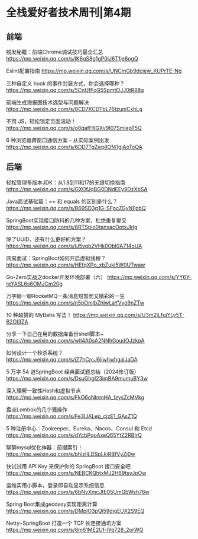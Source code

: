 # 全栈爱好者技术周刊|第4期

## 前端

脱发秘籍：前端Chrome调试技巧最全汇总
https://mp.weixin.qq.com/s/lK6qS8g1gP0jJ6T1je6ogQ

Eslint配置指南
https://mp.weixin.qq.com/s/UNCmGb9dciew_KUPrTE-Ng

三种自定义 hook 的事件封装方式，你会选择哪种？
https://mp.weixin.qq.com/s/5CnUfFoG5SpmtOJJ0tR88g

前端生成海报图技术选型与问题解决
https://mp.weixin.qq.com/s/8CD7KCDTbL76tzuniCxhLg

不用 JS，轻松锁定页面滚动！
https://mp.weixin.qq.com/s/o8gafFKGXv9I07SmlepT5Q

6 种浏览器跨窗口通信方案 - 从实际案例出发
https://mp.weixin.qq.com/s/6DD7TgZeq4Of41giAoToQA

## 后端

轻松管理多版本JDK：从1.8到11和17的无缝切换指南
https://mp.weixin.qq.com/s/GXOfJqBG0DNdEEy9DzXbSA

Java面试基础篇：== 和 equals 的区别是什么？
https://mp.weixin.qq.com/s/B69SD3g1G-SFpcZGyNFpbQ

SpringBoot实现接口防抖的几种方案，杜绝重复提交
https://mp.weixin.qq.com/s/8RTSpio0tanxacOotxJktg

除了UUID，还有什么更好的方案？
https://mp.weixin.qq.com/s/lJ5vqb2VHk0Obl0A714oUA

网易面试：SpringBoot如何开启虚拟线程？
https://mp.weixin.qq.com/s/HEfqXPo_xbZukl5W0UTwaw

Go-Zero实战之docker开发环境部署（六）
https://mp.weixin.qq.com/s/YY6Y-rpYASL6s6OMJCm20g

万字聊一聊RocketMQ一条消息短暂而又精彩的一生
https://mp.weixin.qq.com/s/n5pOmlbZhIwLaYVyo9nZTw

10 种超赞的 MyBatis 写法！
https://mp.weixin.qq.com/s/U3m2iLfujYLy5T-B2OI3ZA

分享一下自己在用的数据库备份shell脚本~
https://mp.weixin.qq.com/s/wIl4A0sA2NNhGoudOJzkpA

如何设计一个秒杀系统？
https://mp.weixin.qq.com/s/jZ7hCrcJ6ilwhwhgalJaDA

5 万字 54 道SpringBoot 经典面试题总结（2024修订版）
https://mp.weixin.qq.com/s/DsuGhgI23imBA9mumuBY3w

深入理解一致性Hash和虚拟节点
https://mp.weixin.qq.com/s/FkO6oNInmHA_IzysZcMVkg

盘点Lombok的几个骚操作
https://mp.weixin.qq.com/s/Fe3IJALep_cjzE1_GAsZ1Q

5 种注册中心：Zookeeper、Eureka、Nacos、Consul 和 Etcd
https://mp.weixin.qq.com/s/dYcbPqoAxeQ65YtZ2RBIrQ

聊聊mysql优化神器：前缀索引！
https://mp.weixin.qq.com/s/bhlzlILDSpLkiRBfVyZj0w

快试试用 API Key 来保护你的 SpringBoot 接口安全吧
https://mp.weixin.qq.com/s/NEBCKQhtxMJ2H69tsvJpOw

运维实用小脚本，登录即自动显示系统信息
https://mp.weixin.qq.com/s/6bNvXmcJtE05UmGbWsh76w

Spring Boot集成geodesy实现距离计算
https://mp.weixin.qq.com/s/DMpiO3pQi59djqEUX2S9EQ

Netty+SpringBoot 打造一个 TCP 长连接通讯方案
https://mp.weixin.qq.com/s/8m61ME2Uf-lYq728_2orWQ



